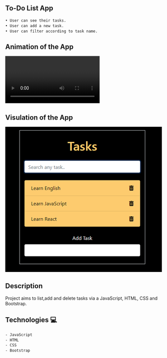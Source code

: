 

## To-Do List App


```bash
• User can see their tasks.
• User can add a new task.
• User can filter according to task name.

```
## Animation of the App

![image](to-do-app.webm)

## Visulation of the App

![image](to-do-app.png)

## Description
Project aims to list,add and delete tasks via a JavaScript, HTML, CSS and Bootstrap.

## Technologies 💻
```bash
- JavaScript
- HTML
- CSS
- Bootstrap

```
